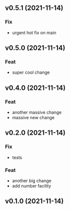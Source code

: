 ## v0.5.1 (2021-11-14)

### Fix

- urgent hot fix on main

## v0.5.0 (2021-11-14)

### Feat

- super cool change

## v0.4.0 (2021-11-14)

### Feat

- another massive change
- massive new change

## v0.2.0 (2021-11-14)

### Fix

- tests

### Feat

- another big change
- add number facility

## v0.1.0 (2021-11-14)
